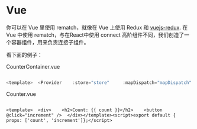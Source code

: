 # Vue

你可以在 Vue 里使用 rematch，就像在 Vue 上使用 Redux 和 [vuejs-redux](https://github.com/titouancreach/vuejs-redux). 在 Vue 中使用 rematch，与在React中使用 connect 高阶组件不同，我们创造了一个容器组件，用来负责连接子组件。



看下面的例子：

CounterContainer.vue

```javascript

<template>  <Provider    :store="store"     :mapDispatch="mapDispatch"     :mapState="mapState">    <template slot-scope="{ count, increment }">      <Counter :count="count" :increment="increment"/>    </template>  </Provider></template><script>  import Provider from 'vuejs-redux';  import { init } from '@rematch/core';  import Counter from './Counter.vue';  // Every provider components need the store. To connect the components to the same instance of  // the store, it's recommended to export the instance of the store in another file and import it  // in the container components.  const store = init();  // It's recommended to declare mapState and mapDispatch outside the component (as pure function)  // for easier tests.  const mapState = state => ({    count: state.count,  });  const mapDispatch = dispatch => ({    increment: () => dispatch.count.increment(),  })  export default {    data: () => ({      store // make it accessible in the template    }),    methods: {      mapDispatch,      mapState    }  }</script>
```

 Counter.vue

```text

<template>  <div>    <h2>Count: {{ count }}</h2>    <button @click="increment" />  </div></template><script>export default {  props: ['count', 'increment']};</script>
```

